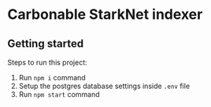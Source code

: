 # Carbonable StarkNet indexer

## Getting started

Steps to run this project:

1. Run `npm i` command
2. Setup the postgres database settings inside `.env` file
3. Run `npm start` command

